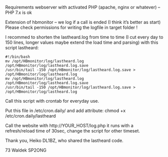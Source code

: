 Requirements webserver with activated PHP (apache, nginx or whatever) – PHP 7.x is ok

Extension of hbmonitor  – we log if a call is ended (I think it’s better as start) Please check permissions for writing the logfile in target folder !

I recommed to shorten the lastheard.log from time to time (I cut every day to 150 lines, longer values maybe extend the load time and parsing) with this script lastheard:

    #!/bin/bash
    mv /opt/HBmonitor/log/lastheard.log /opt/HBmonitor/log/lastheard.log.save
    /usr/bin/tail -150 /opt/HBmonitor/log/lastheard.log.save > /opt/HBmonitor/log/lastheard.log
    mv /opt/HBmonitor/log/lastheard.log /opt/HBmonitor/log/lastheard.log.save
    /usr/bin/tail -150 /opt/HBmonitor/log/lastheard.log.save > /opt/HBmonitor/log/lastheard.log


Call this script with crontab for everyday use.

Put this file in /etc/cron.daily/ and add attribute:
chmod +x /etc/cron.daily/lastheard



Call the website with http://YOUR_HOST/log.php it runs with a refresh/reload time of 30sec, change the script for other timeset.



Thank you, Heiko DL1BZ, who shared the lastheard code.


73 Waldek SP2ONG

